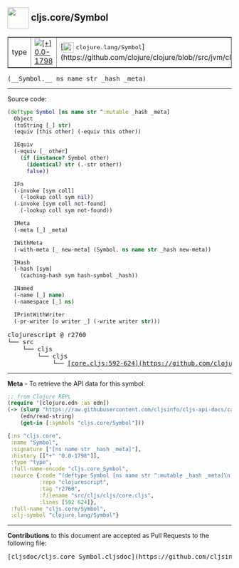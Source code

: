 ## <img width="48px" valign="middle" src="http://i.imgur.com/Hi20huC.png"> cljs.core/Symbol

 <table border="1">
<tr>

<td>type</td>
<td><a href="https://github.com/cljsinfo/cljs-api-docs/tree/0.0-1798"><img valign="middle" alt="[+] 0.0-1798" src="https://img.shields.io/badge/+-0.0--1798-lightgrey.svg"></a> </td>
<td>
[<img height="24px" valign="middle" src="http://i.imgur.com/1GjPKvB.png"> <samp>clojure.lang/Symbol</samp>](https://github.com/clojure/clojure/blob//src/jvm/clojure/lang/Symbol.java)
</td>
</tr>
</table>

 <samp>
(__Symbol.__ ns name str _hash _meta)<br>
</samp>

---





Source code:

```clj
(deftype Symbol [ns name str ^:mutable _hash _meta]
  Object
  (toString [_] str)
  (equiv [this other] (-equiv this other))

  IEquiv
  (-equiv [_ other]
    (if (instance? Symbol other)
      (identical? str (.-str other))
      false))

  IFn
  (-invoke [sym coll]
    (-lookup coll sym nil))
  (-invoke [sym coll not-found]
    (-lookup coll sym not-found))

  IMeta
  (-meta [_] _meta)

  IWithMeta
  (-with-meta [_ new-meta] (Symbol. ns name str _hash new-meta))

  IHash
  (-hash [sym]
    (caching-hash sym hash-symbol _hash))

  INamed
  (-name [_] name)
  (-namespace [_] ns)

  IPrintWithWriter
  (-pr-writer [o writer _] (-write writer str)))
```

 <pre>
clojurescript @ r2760
└── src
    └── cljs
        └── cljs
            └── <ins>[core.cljs:592-624](https://github.com/clojure/clojurescript/blob/r2760/src/cljs/cljs/core.cljs#L592-L624)</ins>
</pre>


---

__Meta__ - To retrieve the API data for this symbol:

```clj
;; from Clojure REPL
(require '[clojure.edn :as edn])
(-> (slurp "https://raw.githubusercontent.com/cljsinfo/cljs-api-docs/catalog/cljs-api.edn")
    (edn/read-string)
    (get-in [:symbols "cljs.core/Symbol"]))
```

```clj
{:ns "cljs.core",
 :name "Symbol",
 :signature ["[ns name str _hash _meta]"],
 :history [["+" "0.0-1798"]],
 :type "type",
 :full-name-encode "cljs.core_Symbol",
 :source {:code "(deftype Symbol [ns name str ^:mutable _hash _meta]\n  Object\n  (toString [_] str)\n  (equiv [this other] (-equiv this other))\n\n  IEquiv\n  (-equiv [_ other]\n    (if (instance? Symbol other)\n      (identical? str (.-str other))\n      false))\n\n  IFn\n  (-invoke [sym coll]\n    (-lookup coll sym nil))\n  (-invoke [sym coll not-found]\n    (-lookup coll sym not-found))\n\n  IMeta\n  (-meta [_] _meta)\n\n  IWithMeta\n  (-with-meta [_ new-meta] (Symbol. ns name str _hash new-meta))\n\n  IHash\n  (-hash [sym]\n    (caching-hash sym hash-symbol _hash))\n\n  INamed\n  (-name [_] name)\n  (-namespace [_] ns)\n\n  IPrintWithWriter\n  (-pr-writer [o writer _] (-write writer str)))",
          :repo "clojurescript",
          :tag "r2760",
          :filename "src/cljs/cljs/core.cljs",
          :lines [592 624]},
 :full-name "cljs.core/Symbol",
 :clj-symbol "clojure.lang/Symbol"}

```

---

__Contributions__ to this document are accepted as Pull Requests to the following file:

 <pre>
[cljsdoc/cljs.core_Symbol.cljsdoc](https://github.com/cljsinfo/cljs-api-docs/blob/master/cljsdoc/cljs.core_Symbol.cljsdoc)
</pre>

